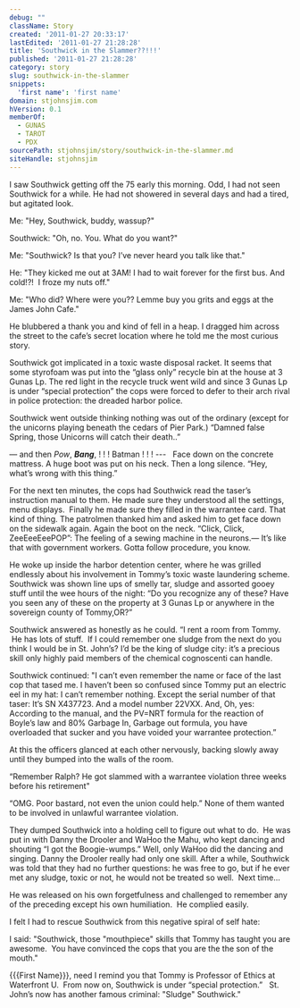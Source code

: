 ```yaml
---
debug: ""
className: Story
created: '2011-01-27 20:33:17'
lastEdited: '2011-01-27 21:28:28'
title: 'Southwick in the Slammer??!!!'
published: '2011-01-27 21:28:28'
category: story
slug: southwick-in-the-slammer
snippets:
  'first name': 'first name'
domain: stjohnsjim.com
hVersion: 0.1
memberOf:
  - GUNAS
  - TAROT
  - PDX
sourcePath: stjohnsjim/story/southwick-in-the-slammer.md
siteHandle: stjohnsjim
---
```

I saw Southwick getting off the 75 early this morning. Odd, I had not seen Southwick for a while. He had not showered in several days and had a tired, but agitated look.

Me: &quot;Hey, Southwick, buddy, wassup?&quot;

Southwick: &quot;Oh, no. You. What do you want?&quot;

Me: &quot;Southwick? Is that you? I&rsquo;ve never heard you talk like that.&quot;

He: &quot;They kicked me out at 3AM! I had to wait forever for the first bus. And cold!?! &nbsp;I froze my nuts off.&quot;

Me: &quot;Who did? Where were you?? Lemme buy you grits and eggs at the James John Cafe.&quot;

He blubbered a thank you and kind of fell in a heap. I dragged him across the street to the cafe&rsquo;s secret location where he told me the most curious story.

Southwick got implicated in a toxic waste disposal racket. It seems that some styrofoam was put into the &ldquo;glass only&rdquo; recycle bin at the house at 3 Gunas Lp. The red light in the recycle truck went wild and since 3 Gunas Lp is under &ldquo;special protection&rdquo; the cops were forced to defer to their arch rival in police protection: the dreaded harbor police.

Southwick went outside thinking nothing was out of the ordinary (except for the unicorns playing beneath the cedars of Pier Park.) &ldquo;Damned false Spring, those Unicorns will catch their death..&rdquo;

&mdash; and then *Pow*, ***Bang***, ! ! ! Batman ! ! ! --- &nbsp; Face down on the concrete mattress. A huge boot was put on his neck. Then a long silence. &ldquo;Hey, what&rsquo;s wrong with this thing.&rdquo;

For the next ten minutes, the cops had Southwick read the taser&rsquo;s instruction manual to them. He made sure they understood all the settings, menu displays. &nbsp;Finally he made sure they filled in the warrantee card. That kind of thing. The patrolmen thanked him and asked him to get face down on the sidewalk again. Again the boot on the neck. &ldquo;Click, Click, ZeeEeeEeePOP&rdquo;: The feeling of a sewing machine in the neurons.&mdash; It&rsquo;s like that with government workers. Gotta follow procedure, you know.

He woke up inside the harbor detention center, where he was grilled endlessly about his involvement in Tommy&rsquo;s toxic waste laundering scheme. Southwick was shown line ups of smelly tar, sludge and assorted gooey stuff until the wee hours of the night: &ldquo;Do you recognize any of these? Have you seen any of these on the property at 3 Gunas Lp or anywhere in the sovereign county of Tommy,OR?&rdquo;

Southwick answered as honestly as he could. &ldquo;I rent a room from Tommy. &nbsp;He has lots of stuff. &nbsp;If I could remember one sludge from the next do you think I would be in St. John&rsquo;s? I&rsquo;d be the king of sludge city: it&rsquo;s a precious skill only highly paid members of the chemical cognoscenti can handle.

Southwick continued:&nbsp;&quot;I can&rsquo;t even remember the name or face of the last cop that tased me. I haven&rsquo;t been so confused since Tommy put an electric eel in my hat: I can&rsquo;t remember nothing. Except the serial number of that taser: It&rsquo;s SN X437723. And a model number 22VXX. And, Oh, yes: According to the manual, and the PV=NRT formula for the reaction of Boyle&rsquo;s law and 80% Garbage In, Garbage out formula, you have overloaded that sucker and you have voided your warrantee protection.&rdquo;

At this the officers glanced at each other nervously, backing slowly away until they bumped into the walls of the room.

&ldquo;Remember Ralph? He got slammed with a warrantee violation three weeks before his retirement&quot;

&ldquo;OMG. Poor bastard, not even the union could help.&rdquo; None of them wanted to be involved in unlawful warrantee violation.

They dumped Southwick into a holding cell to figure out what to do. &nbsp;He was put in with Danny the Drooler and WaHoo the Mahu, who kept dancing and shouting &ldquo;I got the Boogie-wumps.&rdquo; Well, only WaHoo did the dancing and singing. Danny the Drooler really had only one skill. After a while, Southwick was told that they had no further questions: he was free to go, but if he ever met any sludge, toxic or not, he would not be treated so well. &nbsp;Next time...

He was released on his own forgetfulness and challenged to remember any of the preceding except his own humiliation. &nbsp;He complied easily.

I felt I had to rescue Southwick from this negative spiral of self hate:

I said: &quot;Southwick, those &quot;mouthpiece&quot; skills that Tommy has taught you are awesome. &nbsp;You have convinced the cops that you are the the son of the mouth.&quot;

{{{First Name}}}, need I remind you that Tommy is Professor of Ethics at Waterfront U. &nbsp;From now on, Southwick is under &ldquo;special protection.&rdquo; &nbsp; St. John&rsquo;s now has another famous criminal: &quot;Sludge&quot; Southwick.&quot;  
&nbsp;

